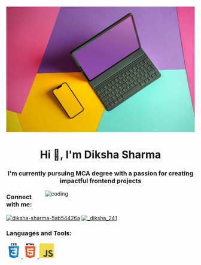![logo](https://github.com/Diksha810/Diksha810/blob/main/pexels-jakubzerdzicki-18538670.jpg)
<h1 align="center">Hi 👋, I'm Diksha Sharma</h1>
<h3 align="center">I'm currently pursuing MCA degree with a passion for creating impactful frontend projects</h3>
<img align="right" alt="coding" width="400px" src="https://media.giphy.com/media/YnS7j9pwnECXLMrI4t/giphy.gif">

<h3 align="left">Connect with me:</h3>
<p align="left">
<a href="https://linkedin.com/in/diksha-sharma-5ab54426a" target="blank"><img align="center" src="https://raw.githubusercontent.com/rahuldkjain/github-profile-readme-generator/master/src/images/icons/Social/linked-in-alt.svg" alt="diksha-sharma-5ab54426a" height="30" width="40" /></a>
<a href="https://instagram.com/_diksha_241" target="blank"><img align="center" src="https://raw.githubusercontent.com/rahuldkjain/github-profile-readme-generator/master/src/images/icons/Social/instagram.svg" alt="_diksha_241" height="30" width="40" /></a>
</p>

<h3 align="left">Languages and Tools:</h3>
<p align="left"> <a href="https://www.w3schools.com/css/" target="_blank" rel="noreferrer"> <img src="https://raw.githubusercontent.com/devicons/devicon/master/icons/css3/css3-original-wordmark.svg" alt="css3" width="40" height="40"/> </a> <a href="https://www.w3.org/html/" target="_blank" rel="noreferrer"> <img src="https://raw.githubusercontent.com/devicons/devicon/master/icons/html5/html5-original-wordmark.svg" alt="html5" width="40" height="40"/> </a> <a href="https://developer.mozilla.org/en-US/docs/Web/JavaScript" target="_blank" rel="noreferrer"> <img src="https://raw.githubusercontent.com/devicons/devicon/master/icons/javascript/javascript-original.svg" alt="javascript" width="40" height="40"/> </a> </p>
